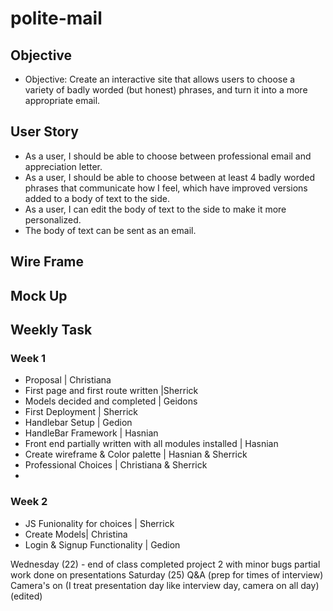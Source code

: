 # polite-mail

## Objective

- Objective: Create an interactive site that allows users to choose a variety of badly worded (but honest) phrases, and turn it into a more appropriate email.

## User Story

- As a user, I should be able to choose between professional email and appreciation letter.
- As a user, I should be able to choose between at least 4 badly worded phrases that communicate how I feel, which have improved versions added to a body of text to the side.
- As a user, I can edit the body of text to the side to make it more personalized.
- The body of text can be sent as an email.

## Wire Frame

## Mock Up

## Weekly Task

### Week 1

- Proposal | Christiana
- First page and first route written |Sherrick
- Models decided and completed | Geidons
- First Deployment | Sherrick
- Handlebar Setup | Gedion 
- HandleBar Framework | Hasnian
- Front end partially written with all modules installed | Hasnian
- Create wireframe & Color palette | Hasnian & Sherrick
- Professional Choices | Christiana & Sherrick
-  

### Week 2

- JS Funionality for choices | Sherrick
- Create Models| Christina
- Login & Signup Functionality | Gedion



Wednesday (22)  - end of class
completed project 2 with minor bugs
partial work done on presentations
Saturday (25)
Q&A (prep for times of interview)
Camera's on (I treat presentation day like interview day, camera on all day)
(edited)
